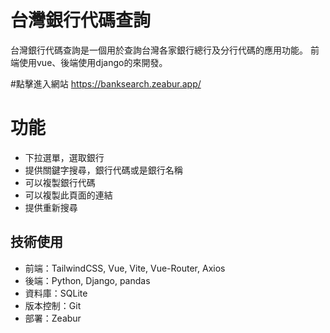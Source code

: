 # 台灣銀行代碼查詢

台灣銀行代碼查詢是一個用於查詢台灣各家銀行總行及分行代碼的應用功能。
前端使用vue、後端使用django的來開發。

#點擊進入網站
https://banksearch.zeabur.app/

# 功能
- 下拉選單，選取銀行
- 提供關鍵字搜尋，銀行代碼或是銀行名稱
- 可以複製銀行代碼
- 可以複製此頁面的連結
- 提供重新搜尋


## 技術使用

- 前端：TailwindCSS, Vue, Vite, Vue-Router, Axios
- 後端：Python, Django, pandas
- 資料庫：SQLite
- 版本控制：Git
- 部署：Zeabur

